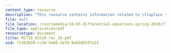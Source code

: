 ```yaml
---
content_type: resource
description: "This resource contains information related to \tlaplace transform II."
file: null
file_location: /coursemedia/18-03-differential-equations-spring-2010/f1383839cc36be662efd0a03d6337a23_MIT18_03S10_rec_19.pdf
file_type: application/pdf
resourcetype: Document
title: MIT18_03S10_rec_19.pdf
uid: f1383839-cc36-be66-2efd-0a03d6337a23
---
```

